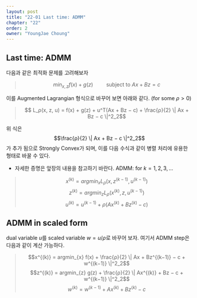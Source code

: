 ```yaml
---
layout: post
title: "22-01 Last time: ADMM"
chapter: "22"
order: 2
owner: "YoungJae Choung"
---
```




## Last time: ADMM
다음과 같은 최적화 문제를 고려해보자
> $$ min_{x,z} f(x) + g(z)\qquad \text{ subject to } Ax + Bz = c $$

이를 Augmented Lagrangian 형식으로 바꾸어 보면 아래와 같다. (for some $ρ > 0$)
> $$ L_ρ(x, z, u) = f(x) + g(z) + u^T(Ax + Bz − c) + \frac{ρ}{2} \| Ax + Bz − c \|^2_2$$

위 식은 $$\frac{ρ}{2} \| Ax + Bz − c \|^2_2$$가 추가 됨으로 Strongly Convex가 되며, 이를 다음 수식과 같이 병렬 처리에 유용한 형태로  바꿀 수 있다.
* 자세한 증명은 앞장의 내용을 참고하기 바란다.
ADMM: for $k = 1, 2, 3, . . .$
> $$x^{(k)} = argmin_{x} L_ρ(x, z^{(k−1)}, u^{(k−1)})$$
> $$z^{(k)} = argmin_{z} L_ρ(x^{(k)}  , z, u^{(k−1)})$$
> $$u^{(k)} = u^{(k−1)} + ρ(Ax^{(k)} + Bz^{(k)} − c)$$
 
## ADMM in scaled form
dual variable $u$를 scaled variable $w = u/ρ$로 바꾸어 보자. 여기서 ADMM step은 다음과 같이 계산 가능하다.

> $$x^{(k)} = argmin_{x} f(x) + \frac{ρ}{2} \| Ax + Bz^{(k−1)} − c + w^{(k−1)} \|^2_2$$
> $$z^{(k)} = argmin_{z} g(z) + \frac{ρ}{2} \| Ax^{(k)} + Bz − c + w^{(k−1)} \|^2_2$$ 
> $$w^{(k)} = w^{(k−1)} + Ax^{(k)} + Bz^{(k)} − c$$
